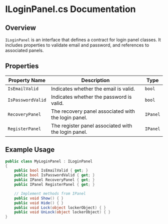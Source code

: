 
# ILoginPanel.cs Documentation

## Overview
`ILoginPanel` is an interface that defines a contract for login panel classes. It includes properties to validate email and password, and references to associated panels.

## Properties

| Property Name | Description | Type |
|---------------|-------------|------|
| `IsEmailValid` | Indicates whether the email is valid. | `bool` |
| `IsPasswordValid` | Indicates whether the password is valid. | `bool` |
| `RecoveryPanel` | The recovery panel associated with the login panel. | `IPanel` |
| `RegisterPanel` | The register panel associated with the login panel. | `IPanel` |

## Example Usage

```csharp
public class MyLoginPanel : ILoginPanel
{
    public bool IsEmailValid { get; }
    public bool IsPasswordValid { get; }
    public IPanel RecoveryPanel { get; }
    public IPanel RegisterPanel { get; }

    // Implement methods from IPanel
    public void Show() { }
    public void Hide() { }
    public void Lock(object lockerObject) { }
    public void UnLock(object lockerObject) { }
}
```
